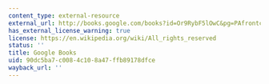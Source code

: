 ```yaml
---
content_type: external-resource
external_url: http://books.google.com/books?id=Or9RybF5lOwC&pg=PAfrontcover
has_external_license_warning: true
license: https://en.wikipedia.org/wiki/All_rights_reserved
status: ''
title: Google Books
uid: 90dc5ba7-c008-4c10-8a47-ffb89178dfce
wayback_url: ''
---
```

